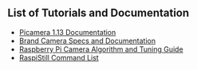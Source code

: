 ## List of Tutorials and Documentation
- [Picamera 1.13 Documentation](https://picamera.readthedocs.io/en/release-1.13/)
- [Brand Camera Specs and Documentation](https://www.raspberrypi.com/documentation/accessories/camera.html)
- [Raspberry Pi Camera Algorithm and Tuning Guide](https://datasheets.raspberrypi.com/camera/raspberry-pi-camera-guide.pdf?_gl=1*1c1k9a*_ga*MjM1NTQxNDYzLjE2ODgxODYzOTQ.*_ga_22FD70LWDS*MTY4ODI3OTY3MS4zLjEuMTY4ODI3OTgwOS4wLjAuMA..)
- [RaspiStill Command List](https://thepihut.com/blogs/raspberry-pi-roundup/raspberry-pi-camera-board-raspistill-command-list)

